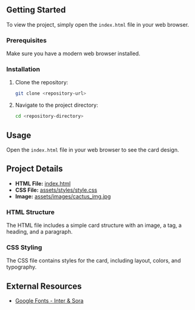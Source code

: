 
## Getting Started

To view the project, simply open the `index.html` file in your web browser.

### Prerequisites

Make sure you have a modern web browser installed.

### Installation

1. Clone the repository:
    ```sh
    git clone <repository-url>
    ```
2. Navigate to the project directory:
    ```sh
    cd <repository-directory>
    ```

## Usage

Open the `index.html` file in your web browser to see the card design.

## Project Details

- **HTML File:** [index.html](index.html)
- **CSS File:** [assets/styles/style.css](assets/styles/style.css)
- **Image:** [assets/images/cactus_img.jpg](assets/images/cactus_img.jpg)

### HTML Structure

The HTML file includes a simple card structure with an image, a tag, a heading, and a paragraph.

### CSS Styling

The CSS file contains styles for the card, including layout, colors, and typography.

## External Resources

- [Google Fonts - Inter & Sora](https://fonts.googleapis.com/css2?family=Inter:ital,opsz,wght@0,14..32,100..900;1,14..32,100..900&family=Sora:wght@100..800&display=swap)
